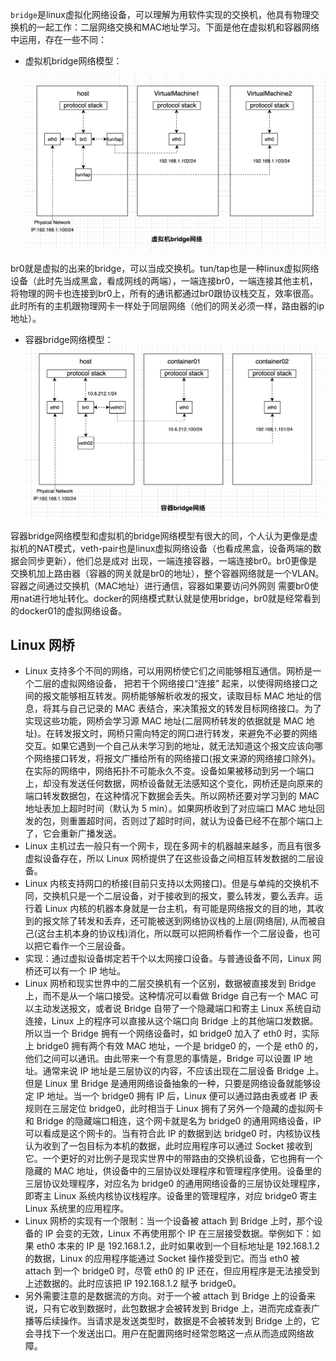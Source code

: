 `bridge`是linux虚拟化网络设备，可以理解为用软件实现的交换机，他具有物理交换机的一起工作：二层网络交换和MAC地址学习。下面是他在虚拟机和容器网络中运用，存在一些不同：

* 虚拟机bridge网络模型：

  ![bridge01](Pics/bridge01.png)

br0就是虚拟的出来的bridge，可以当成交换机。tun/tap也是一种linux虚拟网络设备（此时先当成黑盒，看成网线的两端），一端连接br0，一端连接其他主机，
将物理的网卡也连接到br0上，所有的通讯都通过br0跟协议栈交互，效率很高。此时所有的主机跟物理网卡一样处于同层网络（他们的网关必须一样，路由器的ip地址）。

* 容器bridge网络模型：
  ![bridge02](Pics/bridge02.png)

容器bridge网络模型和虚拟机的bridge网络模型有很大的同，个人认为更像是虚拟机的NAT模式，veth-pair也是linux虚拟网络设备（也看成黑盒，设备两端的数据会同步更新），他们总是成对
出现，一端连接容器，一端连接br0。br0更像是交换机加上路由器（容器的网关就是br0的地址），整个容器网络就是一个VLAN。容器之间通过交换机（MAC地址）进行通信，容器如果要访问外网则
需要br0使用nat进行地址转化。docker的网络模式默认就是使用bridge，br0就是经常看到的docker01的虚拟网络设备。
## Linux 网桥
- Linux 支持多个不同的网络，可以用网桥使它们之间能够相互通信。网桥是一个二层的虚拟网络设备， 把若干个网络接口“连接” 起来，以使得网络接口之间的报文能够相互转发。网桥能够解析收发的报文，读取目标 MAC 地址的信息，将其与自己记录的 MAC 表结合，来决策报文的转发目标网络接口。为了实现这些功能，网桥会学习源 MAC 地址(二层网桥转发的依据就是 MAC 地址)。在转发报文时，网桥只需向特定的网口进行转发，来避免不必要的网络交互。如果它遇到一个自己从未学习到的地址，就无法知道这个报文应该向哪个网络接口转发，将报文广播给所有的网络接口(报文来源的网络接口除外)。在实际的网络中，网络拓扑不可能永久不变。设备如果被移动到另一个端口上，却没有发送任何数据，网桥设备就无法感知这个变化，网桥还是向原来的端口转发数据包，在这种情况下数据会丢失。所以网桥还要对学习到的 MAC 地址表加上超时时间（默认为 5 min）。如果网桥收到了对应端口 MAC 地址回发的包，则重置超时间，否则过了超时时间，就认为设备已经不在那个端口上了，它会重新广播发送。
- Linux 主机过去一般只有一个网卡，现在多网卡的机器越来越多，而且有很多虚拟设备存在，所以 Linux 网桥提供了在这些设备之间相互转发数据的二层设备。
- Linux 内核支持网口的桥接(目前只支持以太网接口)。但是与单纯的交换机不同，交换机只是一个二层设备，对于接收到的报文，要么转发，要么丢弃。运行着 Linux 内核的机器本身就是一台主机，有可能是网络报文的目的地，其收到的报文除了转发和丢弃，还可能被送到网络协议栈的上层(网络层), 从而被自己(这台主机本身的协议栈)消化，所以既可以把网桥看作一个二层设备，也可以把它看作一个三层设备。
- 实现：通过虚拟设备绑定若干个以太网接口设备。与普通设备不同，Linux 网桥还可以有一个 IP 地址。
- Linux 网桥和现实世界中的二层交换机有一个区别，数据被直接发到 Bridge 上，而不是从一个端口接受。这种情况可以看做 Bridge 自己有一个 MAC 可以主动发送报文，或者说 Bridge 自带了一个隐藏端口和寄主 Linux 系统自动连接，Linux 上的程序可以直接从这个端口向 Bridge 上的其他端口发数据。所以当一个 Bridge 拥有一个网络设备时，如 bridge0 加入了 eth0 时，实际上 bridge0 拥有两个有效 MAC 地址，一个是 bridge0 的，一个是 eth0 的，他们之间可以通讯。由此带来一个有意思的事情是，Bridge 可以设置 IP 地址。通常来说 IP 地址是三层协议的内容，不应该出现在二层设备 Bridge 上。但是 Linux 里 Bridge 是通用网络设备抽象的一种，只要是网络设备就能够设定 IP 地址。当一个 bridge0 拥有 IP 后，Linux 便可以通过路由表或者 IP 表规则在三层定位 bridge0，此时相当于 Linux 拥有了另外一个隐藏的虚拟网卡和 Bridge 的隐藏端口相连，这个网卡就是名为 bridge0 的通用网络设备，IP 可以看成是这个网卡的。当有符合此 IP 的数据到达 bridge0 时，内核协议栈认为收到了一包目标为本机的数据，此时应用程序可以通过 Socket 接收到它。一个更好的对比例子是现实世界中的带路由的交换机设备，它也拥有一个隐藏的 MAC 地址，供设备中的三层协议处理程序和管理程序使用。设备里的三层协议处理程序，对应名为 bridge0 的通用网络设备的三层协议处理程序，即寄主 Linux 系统内核协议栈程序。设备里的管理程序，对应 bridge0 寄主 Linux 系统里的应用程序。
- Linux 网桥的实现有一个限制：当一个设备被 attach 到 Bridge 上时，那个设备的 IP 会变的无效，Linux 不再使用那个 IP 在三层接受数据。举例如下：如果 eth0 本来的 IP 是 192.168.1.2，此时如果收到一个目标地址是 192.168.1.2 的数据，Linux 的应用程序能通过 Socket 操作接受到它。而当 eth0 被 attach 到一个 bridge0 时，尽管 eth0 的 IP 还在，但应用程序是无法接受到上述数据的。此时应该把 IP 192.168.1.2 赋予 bridge0。
- 另外需要注意的是数据流的方向。对于一个被 attach 到 Bridge 上的设备来说，只有它收到数据时，此包数据才会被转发到 Bridge 上，进而完成查表广播等后续操作。当请求是发送类型时，数据是不会被转发到 Bridge 上的，它会寻找下一个发送出口。用户在配置网络时经常忽略这一点从而造成网络故障。
